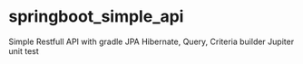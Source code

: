 # springboot_simple_api
Simple Restfull API with gradle JPA Hibernate, Query, Criteria builder
Jupiter unit test
